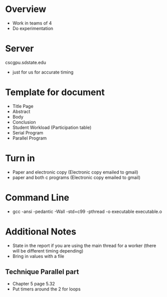 # Overview
- Work in teams of 4
- Do experimentation

# Server
cscgpu.sdstate.edu 
- just for us for accurate timing

# Template for document
- Title Page
- Abstract
- Body
- Conclusion
- Student Workload (Participation table)
- Serial Program 
- Parallel Program

# Turn in
- Paper and electronic copy (Electronic copy emailed to gmail)
- paper and both c programs (Electronic copy emailed to gmail)

# Command Line
- gcc -ansi -pedantic -Wall -std=c99 -pthread -o executable executable.o

# Additional Notes
- State in the report if you are using the main thread for a worker (there will be different timing depending)
- Bring in values with a file

## Technique Parallel part
- Chapter 5 page 5.32 
- Put timers around the 2 for loops
